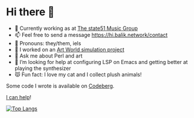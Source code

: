# Hi there 👋

- 🌱 Currently working as at [The state51 Music Group](https://state51.com/) 
- 📫 Feel free to send a message https://hi.balik.network/contact
- 🤔 Pronouns: they/them, iels
- 🔭 I worked on an [Art World simulation project](https://metacpan.org/pod/Art::World) 
- 💬 Ask me about Perl and art 
- 🐄 I’m looking for help at configuring LSP on Emacs and getting better at playing the synthesizer
- 😾 Fun fact: I love my cat and I collect plush animals!

Some code I wrote is available on [Codeberg](https://codeberg.org/smonff).

<!-- - 👯 I’m looking for a job, [get my CV](https://hi.balik.network/fr/cv_sebastien_feugere_2020-06-12.pdf) -->

[I can help](https://youtu.be/It3MISMvR2I)!

<!-- **smonff/smonff** is a ✨ _special_ ✨ repository because its `README.md` (this file) appears on your GitHub profile. -->

[![Top Langs](https://github-readme-stats.vercel.app/api/top-langs/?username=smonff&layout=compact)](https://github.com/anuraghazra/github-readme-stats)

<!-- https://github.com/anuraghazra/github-readme-stats -->
<!-- [![Les Stats GitHub de smonff](https://github-readme-stats.vercel.app/api?username=smonff&count_private=true&show_icons=true&theme=buefy)](https://github.com/anuraghazra/github-readme-stats) -->
